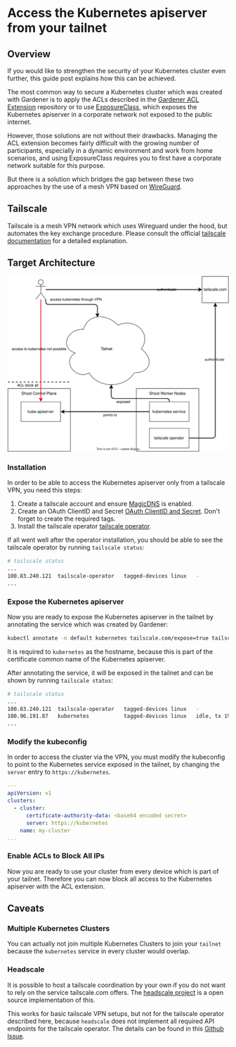 # Access the Kubernetes apiserver from your tailnet

## Overview

If you would like to strengthen the security of your Kubernetes cluster even further, this guide post explains how this can be achieved.

The most common way to secure a Kubernetes cluster which was created with Gardener is to apply the ACLs described in the [Gardener ACL Extension](https://github.com/stackitcloud/gardener-extension-acl) repository or to use [ExposureClass](https://gardener.cloud/docs/gardener/exposureclasses/), which exposes the Kubernetes apiserver in a corporate network not exposed to the public internet.

However, those solutions are not without their drawbacks. Managing the ACL extension becomes fairly difficult with the growing number of participants, especially in a dynamic environment and work from home scenarios, and using ExposureClass requires you to first have a corporate network suitable for this purpose.

But there is a solution which bridges the gap between these two approaches by the use of a mesh VPN based on [WireGuard](https://www.wireguard.com/).

## Tailscale

Tailscale is a mesh VPN network which uses Wireguard under the hood, but automates the key exchange procedure.
Please consult the official [tailscale documentation](https://tailscale.com/kb/1151/what-is-tailscale) for a detailed explanation.

## Target Architecture

![architecture](images/tailscale.drawio.svg)

### Installation

In order to be able to access the Kubernetes apiserver only from a tailscale VPN, you need this steps:

1. Create a tailscale account and ensure [MagicDNS](https://tailscale.com/kb/1081/magicdns?q=magic) is enabled.
2. Create an OAuth ClientID and Secret [OAuth ClientID and Secret](https://tailscale.com/kb/1236/kubernetes-operator#prerequisites). Don't forget to create the required tags.
3. Install the tailscale operator [tailscale operator](https://tailscale.com/kb/1236/kubernetes-operator#installation).

If all went well after the operator installation, you should be able to see the tailscale operator by running `tailscale status`:

```bash
# tailscale status
...
100.83.240.121  tailscale-operator   tagged-devices linux   -
...
```

### Expose the Kubernetes apiserver

Now you are ready to expose the Kubernetes apiserver in the tailnet by annotating the service which was created by Gardener:

```bash
kubectl annotate -n default kubernetes tailscale.com/expose=true tailscale.com/hostname=kubernetes
```

It is required to `kubernetes` as the hostname, because this is part of the certificate common name of the Kubernetes apiserver.

After annotating the service, it will be exposed in the tailnet and can be shown by running `tailscale status`:

```bash
# tailscale status
...
100.83.240.121  tailscale-operator   tagged-devices linux   -
100.96.191.87   kubernetes           tagged-devices linux   idle, tx 19548 rx 71656
...
```

### Modify the kubeconfig

In order to access the cluster via the VPN, you must modify the kubeconfig to point to the Kubernetes service exposed in the tailnet, by changing the `server` entry to `https://kubernetes`.

```yaml
---
apiVersion: v1
clusters:
  - cluster:
      certificate-authority-data: <base64 encoded secret>
      server: https://kubernetes
    name: my-cluster
...
```

### Enable ACLs to Block All IPs

Now you are ready to use your cluster from every device which is part of your tailnet. Therefore you can now block all access to the Kubernetes apiserver with the ACL extension.

## Caveats

### Multiple Kubernetes Clusters

You can actually not join multiple Kubernetes Clusters to join your `tailnet` because the `kubernetes` service in every cluster would overlap.

### Headscale

It is possible to host a tailscale coordination by your own if you do not want to rely on the service tailscale.com offers.
The [headscale project](https://github.com/juanfont/headscale) is a open source implementation of this.

This works for basic tailscale VPN setups, but not for the tailscale operator described here, because `headscale` does not implement all required API endpoints for the tailscale operator.
The details can be found in this [Github Issue](https://github.com/juanfont/headscale/issues/1202).
